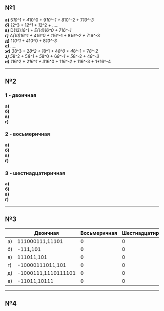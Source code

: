 ## №1
**а)** 5*10^1 + 4*10^0 + 9*10^-1 + 8*10^-2 + 7*10^-3 </br>
**б)** 1*2^3 + 1*2^1 + 1*2^2 + ..... </br>
**в)** D(13)*16^1 + E(14)*16^0 + 7*16^-1 </br>
**г)** A(10)*16^1 + 4*16^0 + 1*16^-1 + 8*16^-2 + 7*16^-3 </br>
**д)** 1*10^1 + 4*10^0 + 8*10^-3 </br>
**е)** ..... </br>
**ж)** 3*8^3 + 2*8^2 + 1*8^1 + 4*8^0 + 4*8^-1 + 7*8^-2 </br>
**з)** 5*8^2 + 5*8^1 + 5*8^0 + 6*8^-1 + 5*8^-2 + 4*8^-3 </br>
**и)** 1*16^2 + 2*16^1 + 3*16^0 + 1*16^-2 + 1*16^-3 + 1*16^-4 </br>

---

## №2 </br>

### 1 - двоичная
**а)**
</br>
**б)**
</br>
**в)**
</br>
**г)**
</br>

### 2 - восьмеричная
**а)**
</br>
**б)**
</br>
**в)**
</br>
**г)**
</br>

### 3 - шестнадцатиричная
**а)**
</br>
**б)**
</br>
**в)**
</br>
**г)**
</br>

---

## №3

|  |Двоичная|Восьмеричная|Шестнадцатиричная|
|--|--------|------------|-----------------|
|а)|111000111,11101|0|0|
|б)|-111,101|0|0|
|в)|111011,101|0|0|
|г)|-10000111011,101|0|0|
|д)|-1000111,1110111101|0|0|
|е)|-11011,10111|0|0|

---

## №4

